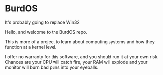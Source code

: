 BurdOS
======

It's probably going to replace Win32

Hello, and welcome to the BurdOS repo. 

This is more of a project to learn about computing systems and how they function at a kernel level. 

I offer no warranty for this software, and you should run it at your own risk. Chances are your CPU will catch fire, your RAM will explode and your monitor will burn bad puns into your eyeballs.
